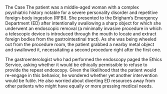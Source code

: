 The Case
The patient was a middle-aged woman with a complex psychiatric history notable for a severe personality disorder and repetitive foreign-body ingestion (RFBI). She presented to the Brigham’s Emergency Department (ED) after intentionally swallowing a sharp object for which she underwent an endoscopic removal (a minimally invasive procedure in which a telescopic device is introduced through the mouth to locate and extract foreign bodies from the gastrointestinal tract). As she was being wheeled out from the procedure room, the patient grabbed a nearby metal object and swallowed it, necessitating a second procedure right after the first one.

The gastroenterologist who had performed the endoscopy paged the Ethics Service, asking whether it would be ethically permissible to refuse to provide the repeat endoscopy. Given the likelihood that the patient would re-engage in this behavior, he wondered whether yet another intervention would be futile. He also worried about diverting ED resources away from other patients who might have equally or more pressing medical needs.